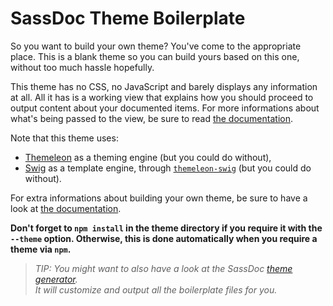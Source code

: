 SassDoc Theme Boilerplate
=========================

So you want to build your own theme? You've come to the appropriate place.
This is a blank theme so you can build yours based on this one, without
too much hassle hopefully.

This theme has no CSS, no JavaScript and barely displays any information
at all. All it has is a working view that explains how you should
proceed to output content about your documented items. For more
informations about what's being passed to the view, be sure to read
[the documentation](http://sassdoc.com/data-interface/).

Note that this theme uses:

* [Themeleon](https://github.com/themeleon/themeleon) as a theming
  engine (but you could do without),
* [Swig](http://paularmstrong.github.io/swig/) as a template engine,
  through
  [`themeleon-swig`](https://github.com/themeleon/themeleon-swig) (but
  you could do without).

For extra informations about building your own theme, be sure to have a
look at [the documentation](http://sassdoc.com/using-your-own-theme/).

**Don't forget to `npm install` in the theme directory if you require
it with the `--theme` option. Otherwise, this is done automatically when
you require a theme via `npm`.**

> *TIP: You might want to also have a look at the SassDoc [theme generator](http://sassdoc.com/theme-generator/).  
It will customize and output all the boilerplate files for you.*

